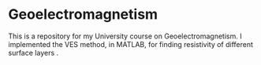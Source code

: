 # Geoelectromagnetism
This is a repository for my University course on Geoelectromagnetism. I implemented the VES method, in MATLAB, for finding resistivity of different surface layers .

